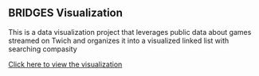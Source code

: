 <h2>BRIDGES Visualization</h2>

This is a data visualization project that leverages public data about games streamed on Twich and organizes it into a visualized linked list with searching compasity

[Click here to view the visualization](http://bridges-cs.herokuapp.com/assignments/0/ytaha093)
